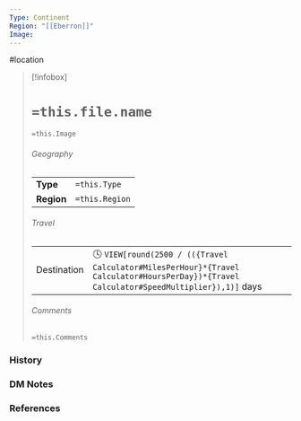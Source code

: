 ```yaml
---
Type: Continent
Region: "[[Eberron]]"
Image: 
---
```


 #location

> [!infobox]
> # `=this.file.name`
> `=this.Image`
> ###### Geography
> |  |  |
> | ---- | ---- |
> | **Type** | `=this.Type` |
> | **Region** | `=this.Region` |
> ###### Travel
> |  |  |
> | ---- | ---- |
> | Destination | 🕓 `VIEW[round(2500 / (({Travel Calculator#MilesPerHour}*{Travel Calculator#HoursPerDay})*{Travel Calculator#SpeedMultiplier}),1)]` days |
> ###### Comments
> `=this.Comments`



### History



### DM Notes



### References
